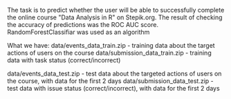 The task is to predict whether the user will be able to successfully complete the online course "Data Analysis in R" on Stepik.org. 
The result of checking the accuracy of predictions was the ROC AUC score. 
RandomForestClassifiar was used as an algorithm


What we have:
data/events_data_train.zip - training data about the target actions of users on the course
data/submission_data_train.zip - training data with task status (correct/incorrect)

data/events_data_test.zip - test data about the targeted actions of users on the course, with data for the first 2 days
data/submission_data_test.zip - test data with issue status (correct/incorrect), with data for the first 2 days
